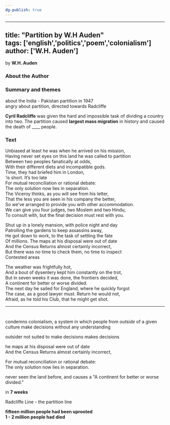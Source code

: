 ```yaml
---  
dg-publish: true  
---  
```

  
---  
title: "Partition by W.H Auden"  
tags: ['english','politics','poem','colonialism']  
author: ['W.H. Auden']  
---  
  
by **W.H. Auden**   
  
  
### **About the Author**  
  
  
### Summary and themes  
about the India - Pakistan partition in 1947  
angry about partition, directed towards Radcliffe  
  
**Cyril Radcliffe** was given the hard and impossible task of dividing a country into two. The partition caused **largest mass migration** in history and caused the death of ____ people.   
  
  
### Text  
  
Unbiased at least he was when he arrived on his mission,  
Having never set eyes on this land he was called to partition  
Between two peoples fanatically at odds,  
With their different diets and incompatible gods.  
Time, they had briefed him in London,  
‘is short. It’s too late  
For mutual reconciliation or rational debate:  
The only solution now lies in separation.  
The Viceroy thinks, as you will see from his letter,  
That the less you are seen in his company the better,  
So we’ve arranged to provide you with other accommodation.  
We can give you four judges, two Moslem and two Hindu,  
To consult with, but the final decision must rest with you.  
  
Shut up in a lonely mansion, with police night and day  
Patrolling the gardens to keep assassins away,  
He got down to work, to the task of settling the fate  
Of millions. The maps at his disposal were out of date  
And the Census Returns almost certainly incorrect,  
But there was no time to check them, no time to inspect  
Contested areas  
  
The weather was frightfully hot,  
And a bout of dysentery kept him constantly on the trot,  
But in seven weeks it was done, the frontiers decided,  
A continent for better or worse divided.  
The next day he sailed for England, where he quickly forgot  
The case, as a good lawyer must. Return he would not,  
Afraid, as he told his Club, that he might get shot.  
  
---  
#    
  
condemns colonialism, a system in which people from _outside_ of a given culture make decisions without any understanding  
  
outsider not suited to make decisions makes decisions   
  
he maps at his disposal were out of date  
And the Census Returns almost certainly incorrect,  
  
For mutual reconciliation or rational debate:  
The only solution now lies in separation.  
  
never seen the land before, and causes a "A continent for better or worse divided."  
  
in **7 weeks**  
  
Radcliffe Line - the partition line   
  
**fifteen million people had been uprooted   
1 - 2 million people had died** 